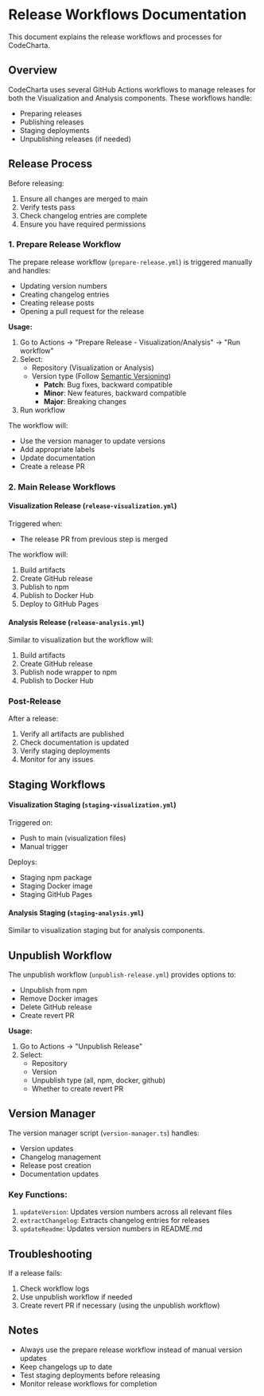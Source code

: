 # Release Workflows Documentation

This document explains the release workflows and processes for CodeCharta.

## Overview

CodeCharta uses several GitHub Actions workflows to manage releases for both the Visualization and Analysis components. These workflows handle:
- Preparing releases
- Publishing releases
- Staging deployments
- Unpublishing releases (if needed)

## Release Process

Before releasing:
1. Ensure all changes are merged to main
2. Verify tests pass
3. Check changelog entries are complete
4. Ensure you have required permissions

### 1. Prepare Release Workflow

The prepare release workflow (`prepare-release.yml`) is triggered manually and handles:

- Updating version numbers
- Creating changelog entries
- Creating release posts
- Opening a pull request for the release

**Usage:**
1. Go to Actions → "Prepare Release - Visualization/Analysis" → "Run workflow"
2. Select:
   - Repository (Visualization or Analysis)
   - Version type (Follow [Semantic Versioning](http://semver.org/))
     - **Patch**: Bug fixes, backward compatible
     - **Minor**: New features, backward compatible
     - **Major**: Breaking changes
3. Run workflow

The workflow will:
- Use the version manager to update versions
- Add appropriate labels
- Update documentation
- Create a release PR

### 2. Main Release Workflows

#### Visualization Release (`release-visualization.yml`)

Triggered when:
- The release PR from previous step is merged

The workflow will:
1. Build artifacts
2. Create GitHub release
3. Publish to npm
4. Publish to Docker Hub
5. Deploy to GitHub Pages

#### Analysis Release (`release-analysis.yml`)

Similar to visualization but the workflow will:
1. Build artifacts
2. Create GitHub release
3. Publish node wrapper to npm
4. Publish to Docker Hub

### Post-Release

After a release:
1. Verify all artifacts are published
2. Check documentation is updated
3. Verify staging deployments
4. Monitor for any issues

## Staging Workflows

#### Visualization Staging (`staging-visualization.yml`)

Triggered on:
- Push to main (visualization files)
- Manual trigger

Deploys:
- Staging npm package
- Staging Docker image
- Staging GitHub Pages

#### Analysis Staging (`staging-analysis.yml`)

Similar to visualization staging but for analysis components.

## Unpublish Workflow

The unpublish workflow (`unpublish-release.yml`) provides options to:
- Unpublish from npm
- Remove Docker images
- Delete GitHub release
- Create revert PR

**Usage:**
1. Go to Actions → "Unpublish Release"
2. Select:
   - Repository
   - Version
   - Unpublish type (all, npm, docker, github)
   - Whether to create revert PR

## Version Manager

The version manager script (`version-manager.ts`) handles:
- Version updates
- Changelog management
- Release post creation
- Documentation updates

### Key Functions:

1. `updateVersion`: Updates version numbers across all relevant files
2. `extractChangelog`: Extracts changelog entries for releases
3. `updateReadme`: Updates version numbers in README.md

## Troubleshooting

If a release fails:
1. Check workflow logs
2. Use unpublish workflow if needed
3. Create revert PR if necessary (using the unpublish workflow)

## Notes

- Always use the prepare release workflow instead of manual version updates
- Keep changelogs up to date
- Test staging deployments before releasing
- Monitor release workflows for completion
